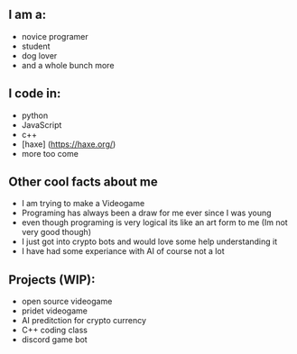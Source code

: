 ## I am a:
- novice programer
- student 
- dog lover
- and a whole bunch more 

## I code in:
- python 
- JavaScript 
- c++ 
-  [haxe] (https://haxe.org/) 
- more too come 

## Other cool facts about me
- I am trying to make a Videogame
- Programing has always been a draw for me ever since I was young
- even though programing is very logical its like an art form to me (Im not very good though)
- I just got into crypto bots and would love some help understanding it
- I have had some experiance with AI of course not a lot 

## Projects (WIP):
- open source videogame
- pridet videogame 
- AI preditction for crypto currency
- C++ coding class
- discord game bot

